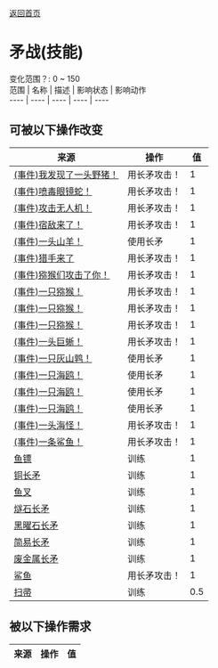[返回首页](index.md)  
# 矛战(技能)  
变化范围？: 0 ~ 150  
范围  |  名称  |  描述  |  影响状态  |  影响动作  
----  |  ----  |  ----  |  ----  |  ----  
## 可被以下操作改变  
来源  |  操作  |  值  
----  |  ----  |  ----  
[(事件)我发现了一头野猪！](Event_BoarFight.md)  |  用长矛攻击！  |  1  
[(事件)喷毒眼镜蛇！](Event_CobraFight.md)  |  用长矛攻击！  |  1  
[(事件)攻击无人机！](Event_DroneFight.md)  |  用长矛攻击！  |  1  
[(事件)宿敌来了！](Event_EnemyFight.md)  |  用长矛攻击！  |  1  
[(事件)一头山羊！](Event_GoatFight.md)  |  使用长矛  |  1  
[(事件)猎手来了](Event_HunterFight.md)  |  用长矛攻击！  |  1  
[(事件)猕猴们攻击了你！](Event_MacaqueDenFight.md)  |  用长矛攻击！  |  1  
[(事件)一只猕猴！](Event_MacaqueFight.md)  |  用长矛攻击！  |  1  
[(事件)一只猕猴！](Event_MacaqueFightRaid.md)  |  用长矛攻击！  |  1  
[(事件)一只猕猴！](Event_MacaqueUndeadFight.md)  |  用长矛攻击！  |  1  
[(事件)一头巨蜥！](Event_MonitorFight.md)  |  用长矛攻击！  |  1  
[(事件)一只灰山鹑！](Event_PartridgeFight.md)  |  使用长矛  |  1  
[(事件)一只海鸥！](Event_SeagullFight.md)  |  使用长矛  |  1  
[(事件)一只海鸥！](Event_SeagullRaid.md)  |  使用长矛  |  1  
[(事件)一只海鸥！](Event_SeagullRaidCrop.md)  |  使用长矛  |  1  
[(事件)一头海怪！](Event_SeahoundFight.md)  |  用长矛攻击！  |  1  
[(事件)一条鲨鱼！](Event_SharkFight.md)  |  用长矛攻击！  |  1  
[鱼镖](HarpoonBone.md)  |  训练  |  1  
[铜长矛](SpearCopper.md)  |  训练  |  1  
[鱼叉](SpearFishing.md)  |  训练  |  1  
[燧石长矛](SpearFlint.md)  |  训练  |  1  
[黑曜石长矛](SpearObsidian.md)  |  训练  |  1  
[简易长矛](SpearRustic.md)  |  训练  |  1  
[废金属长矛](SpearScrap.md)  |  训练  |  1  
[鲨鱼](SharkVisitor.md)  |  用长矛攻击！  |  1  
[扫帚](Broom.md)  |  训练  |  0.5  
## 被以下操作需求  
来源  |  操作  |  值  
----  |  ----  |  ----  
